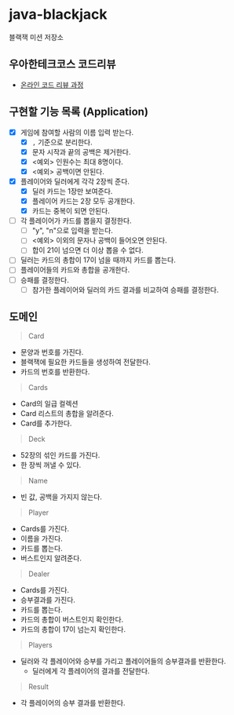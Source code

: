 # java-blackjack

블랙잭 미션 저장소

## 우아한테크코스 코드리뷰

- [온라인 코드 리뷰 과정](https://github.com/woowacourse/woowacourse-docs/blob/master/maincourse/README.md)

## 구현할 기능 목록 (Application)
- [x] 게임에 참여할 사람의 이름 입력 받는다.
  - [x] `,` 기준으로 분리한다.
  - [x] 문자 시작과 끝의 공백은 제거한다.
  - [x] <예외> 인원수는 최대 8명이다.
  - [x] <예외> 공백이면 안된다.
- [x] 플레이어와 딜러에게 각각 2장씩 준다.
  - [x] 딜러 카드는 1장만 보여준다.
  - [x] 플레이어 카드는 2장 모두 공개한다.
  - [x] 카드는 중복이 되면 안된다.
- [ ] 각 플레이어가 카드를 뽑을지 결정한다.
  - [ ] "y", "n"으로 입력을 받는다.
  - [ ] <예외> 이외의 문자나 공백이 들어오면 안된다.
  - [ ] 합이 21이 넘으면 더 이상 뽑을 수 없다.
- [ ] 딜러는 카드의 총합이 17이 넘을 때까지 카드를 뽑는다.
- [ ] 플레이어들의 카드와 총합을 공개한다.
- [ ] 승패를 결정한다.
  - [ ] 참가한 플레이어와 딜러의 카드 결과를 비교하여 승패를 결정한다.

## 도메인
> Card

- 문양과 번호를 가진다.
- 블랙잭에 필요한 카드들을 생성하여 전달한다.
- 카드의 번호를 반환한다.

> Cards

- Card의 일급 컬렉션
- Card 리스트의 총합을 알려준다.
- Card를 추가한다.

> Deck

- 52장의 섞인 카드를 가진다.
- 한 장씩 꺼낼 수 있다.

> Name

- 빈 값, 공백을 가지지 않는다.

> Player

- Cards를 가진다.
- 이름을 가진다.
- 카드를 뽑는다.
- 버스트인지 알려준다.

> Dealer

- Cards를 가진다.
- 승부결과를 가진다.
- 카드를 뽑는다.
- 카드의 총합이 버스트인지 확인한다.
- 카드의 총합이 17이 넘는지 확인한다.

> Players

- 딜러와 각 플레이어와 승부를 가리고 플레이어들의 승부결과를 반환한다.
  - 딜러에게 각 플레이어의 결과를 전달한다.

> Result

- 각 플레이어의 승부 결과를 반환한다.
